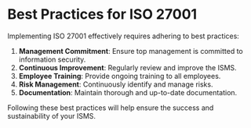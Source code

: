 # Best Practices for ISO 27001

Implementing ISO 27001 effectively requires adhering to best practices:

1. **Management Commitment**: Ensure top management is committed to information security.
2. **Continuous Improvement**: Regularly review and improve the ISMS.
3. **Employee Training**: Provide ongoing training to all employees.
4. **Risk Management**: Continuously identify and manage risks.
5. **Documentation**: Maintain thorough and up-to-date documentation.

Following these best practices will help ensure the success and sustainability of your ISMS.
